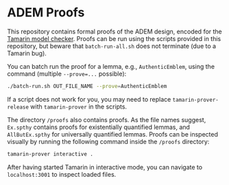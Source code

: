 # ADEM Proofs

This repository contains formal proofs of the ADEM design, encoded for the [Tamarin model checker](https://tamarin-prover.github.io/).
Proofs can be run using the scripts provided in this repository, but beware that `batch-run-all.sh` does not terminate (due to a Tamarin bug).

You can batch run the proof for a lemma, e.g., `AuthenticEmblem`, using the command (multiple `--prove=...` possible):

```sh
./batch-run.sh OUT_FILE_NAME --prove=AuthenticEmblem
```

If a script does not work for you, you may need to replace `tamarin-prover-release` with `tamarin-prover` in the scripts.

The directory `/proofs` also contains proofs.
As the file names suggest, `Ex.spthy` contains proofs for existentially quantified lemmas, and `AllButEx.spthy` for universally quantified lemmas.
Proofs can be inspected visually by running the following command inside the `/proofs` directory:

```sh
tamarin-prover interactive .
```

After having started Tamarin in interactive mode, you can navigate to `localhost:3001` to inspect loaded files.
